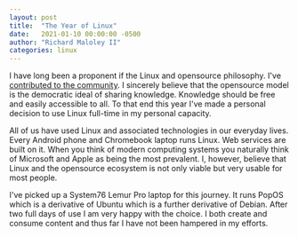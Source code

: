 ```yaml
---
layout: post
title:  "The Year of Linux"
date:   2021-01-10 00:00:00 -0500
author:	"Richard Maloley II"
categories: linux
---
```

I have long been a proponent if the Linux and opensource philosophy. I've [contributed to the community](https://www.howtoforge.com/openldap-samba-domain-controller-ubuntu7.10). I sincerely believe that the opensource model is the democratic ideal of sharing knowledge. Knowledge should be free and easily accessible to all. To that end this year I've made a personal decision to use Linux full-time in my personal capacity.

All of us have used Linux and associated technologies in our everyday lives. Every Android phone and Chromebook laptop runs Linux. Web services are built on it. When you think of modern computing systems you naturally think of Microsoft and Apple as being the most prevalent. I, however, believe that Linux and the opensource ecosystem is not only viable but very usable for most people.

I've picked up a System76 Lemur Pro laptop for this journey. It runs PopOS which is a derivative of Ubuntu which is a further derivative of Debian. After two full days of use I am very happy with the choice. I both create and consume content and thus far I have not been hampered in my efforts.